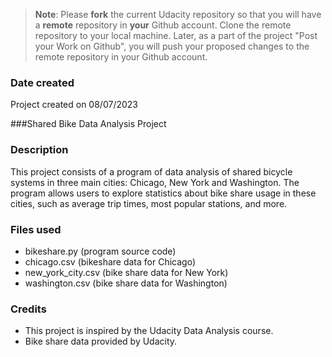 >**Note**: Please **fork** the current Udacity repository so that you will have a **remote** repository in **your** Github account. Clone the remote repository to your local machine. Later, as a part of the project "Post your Work on Github", you will push your proposed changes to the remote repository in your Github account.

### Date created
Project created on 08/07/2023

###Shared Bike Data Analysis Project


### Description
This project consists of a program of data analysis of shared bicycle systems in three main cities: Chicago, New York and Washington. The program allows users to explore statistics about bike share usage in these cities, such as average trip times, most popular stations, and more.

### Files used
- bikeshare.py (program source code)
- chicago.csv (bikeshare data for Chicago)
- new_york_city.csv (bike share data for New York)
- washington.csv (bike share data for Washington)

### Credits
- This project is inspired by the Udacity Data Analysis course.
- Bike share data provided by Udacity.

